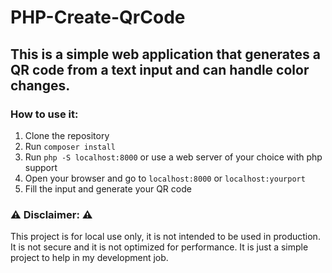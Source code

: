 # PHP-Create-QrCode

## This is a simple web application that generates a QR code from a text input and can handle color changes.

### How to use it:
1. Clone the repository
2. Run `composer install`
3. Run `php -S localhost:8000` or use a web server of your choice with php support
4. Open your browser and go to `localhost:8000` or `localhost:yourport`
5. Fill the input and generate your QR code

### :warning: Disclaimer: :warning:
This project is for local use only, it is not intended to be used in production. It is not secure and it is not optimized for performance. It is just a simple project to help in my development job.